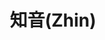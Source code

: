 ---
layout: home
editLint: false
title: 知音(Zhin)
titleTemplate: :title - 知音(Zhin)

hero:
  name: 知音(知音)
  text: 基于icqq的一个QQ机器人开发框架
  tagline: 轻量、优雅、热更，拥抱icqq
  actions:
    - theme: brand
      text: 开始上手
      link: /guide/start
    - theme: alt
      text: 查看API
      link: /api/
    - theme: alt
      text: 仓库地址
      link: https://github.com/zhinjs/zhin

features:
  - title: 轻量
    details: 知音最小化内部功能，仅内置系统常用插件和适配器，其他功能均使用插件实现
  - title: 优雅
    details: 知音内部实现尽量做到符合大众开发思维，使阅读源码以及开发过程中事半功倍
  - title: 热更
    details: 知音内置热更插件，能让你在开发过程中避免频繁重启进程导致账号风险问题
  - title: 拥抱icqq
    details: 知音内置icqq适配器（作者维护的oicq的另一个分支），能让你快速对接qq平台的机器人
---